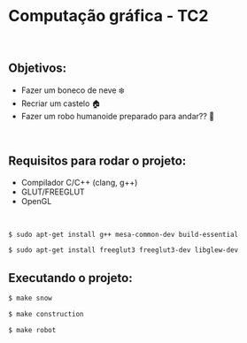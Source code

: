 <br>

# __Computação gráfica - TC2__

<br>

## Objetivos:

- Fazer um boneco de neve :snowflake:
- Recriar um castelo :house:
- Fazer um robo humanoide preparado para andar?? :robot:

<br>

## Requisitos para rodar o projeto:

- Compilador C/C++ (clang, g++)
- GLUT/FREEGLUT
- OpenGL

<br>

```bash 
$ sudo apt-get install g++ mesa-common-dev build-essential
```

```bash 
$ sudo apt-get install freeglut3 freeglut3-dev libglew-dev 
```

## Executando o projeto:

```bash 
$ make snow
```

```bash 
$ make construction
```

```bash 
$ make robot
```